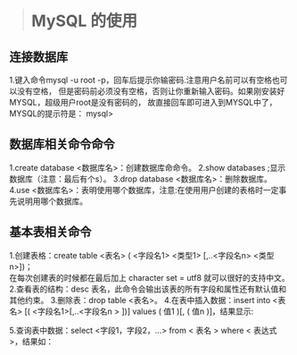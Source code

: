 ># MySQL 的使用
## 连接数据库
   1.键入命令mysql -u root -p，回车后提示你输密码.注意用户名前可以有空格也可以没有空格，
但是密码前必须没有空格，否则让你重新输入密码。如果刚安装好MYSQL，超级用户root是没有密码的，
故直接回车即可进入到MYSQL中了，MYSQL的提示符是： mysql>

## 数据库相关命令命令
   1.create database <数据库名>：创建数据库命命令。
   2.show databases ;显示数据库（注意：最后有个s）。
   3.drop database <数据库名>：删除数据库。
   4.use <数据库名>：表明使用哪个数据库，注意:在使用用户创建的表格时一定事先说明用哪个数据库。  
   
## 基本表相关命令
   1.创建表格：create table <表名> ( <字段名1> <类型1> [,..<字段名n> <类型n>])；  
     在每次创建表的时候都在最后加上 character set = utf8 就可以很好的支持中文。  
   2.查看表的结构：desc 表名，此命令会输出该表的所有字段和属性还有默认值和其他约束。
   3.删除表：drop table <表名>。
   4.在表中插入数据：insert into <表名> [( <字段名1>[,..<字段名n > ])] values ( 值1 )[, ( 值n )]，结果显示:
   
   5.查询表中数据：select <字段1，字段2，...> from < 表名 > where < 表达式 >，结果如：
   

